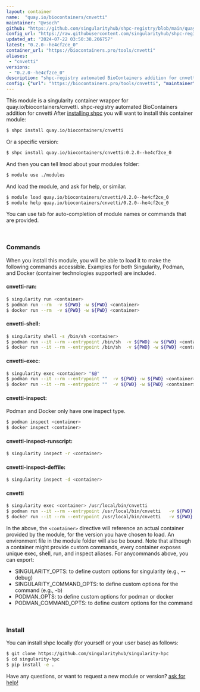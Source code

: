 ```yaml
---
layout: container
name:  "quay.io/biocontainers/cnvetti"
maintainer: "@vsoch"
github: "https://github.com/singularityhub/shpc-registry/blob/main/quay.io/biocontainers/cnvetti/container.yaml"
config_url: "https://raw.githubusercontent.com/singularityhub/shpc-registry/main/quay.io/biocontainers/cnvetti/container.yaml"
updated_at: "2024-07-22 03:50:38.266757"
latest: "0.2.0--he4cf2ce_0"
container_url: "https://biocontainers.pro/tools/cnvetti"
aliases:
 - "cnvetti"
versions:
 - "0.2.0--he4cf2ce_0"
description: "shpc-registry automated BioContainers addition for cnvetti"
config: {"url": "https://biocontainers.pro/tools/cnvetti", "maintainer": "@vsoch", "description": "shpc-registry automated BioContainers addition for cnvetti", "latest": {"0.2.0--he4cf2ce_0": "sha256:442a26e94809d83b12027d95c24668dfe2c9daa6b95bc3052f0c6f116cfe953d"}, "tags": {"0.2.0--he4cf2ce_0": "sha256:442a26e94809d83b12027d95c24668dfe2c9daa6b95bc3052f0c6f116cfe953d"}, "docker": "quay.io/biocontainers/cnvetti", "aliases": {"cnvetti": "/usr/local/bin/cnvetti"}}
---
```


This module is a singularity container wrapper for quay.io/biocontainers/cnvetti.
shpc-registry automated BioContainers addition for cnvetti
After [installing shpc](#install) you will want to install this container module:


```bash
$ shpc install quay.io/biocontainers/cnvetti
```

Or a specific version:

```bash
$ shpc install quay.io/biocontainers/cnvetti:0.2.0--he4cf2ce_0
```

And then you can tell lmod about your modules folder:

```bash
$ module use ./modules
```

And load the module, and ask for help, or similar.

```bash
$ module load quay.io/biocontainers/cnvetti/0.2.0--he4cf2ce_0
$ module help quay.io/biocontainers/cnvetti/0.2.0--he4cf2ce_0
```

You can use tab for auto-completion of module names or commands that are provided.

<br>

### Commands

When you install this module, you will be able to load it to make the following commands accessible.
Examples for both Singularity, Podman, and Docker (container technologies supported) are included.

#### cnvetti-run:

```bash
$ singularity run <container>
$ podman run --rm  -v ${PWD} -w ${PWD} <container>
$ docker run --rm  -v ${PWD} -w ${PWD} <container>
```

#### cnvetti-shell:

```bash
$ singularity shell -s /bin/sh <container>
$ podman run --it --rm --entrypoint /bin/sh  -v ${PWD} -w ${PWD} <container>
$ docker run --it --rm --entrypoint /bin/sh  -v ${PWD} -w ${PWD} <container>
```

#### cnvetti-exec:

```bash
$ singularity exec <container> "$@"
$ podman run --it --rm --entrypoint ""  -v ${PWD} -w ${PWD} <container> "$@"
$ docker run --it --rm --entrypoint ""  -v ${PWD} -w ${PWD} <container> "$@"
```

#### cnvetti-inspect:

Podman and Docker only have one inspect type.

```bash
$ podman inspect <container>
$ docker inspect <container>
```

#### cnvetti-inspect-runscript:

```bash
$ singularity inspect -r <container>
```

#### cnvetti-inspect-deffile:

```bash
$ singularity inspect -d <container>
```


#### cnvetti

```bash
$ singularity exec <container> /usr/local/bin/cnvetti
$ podman run --it --rm --entrypoint /usr/local/bin/cnvetti   -v ${PWD} -w ${PWD} <container> -c " $@"
$ docker run --it --rm --entrypoint /usr/local/bin/cnvetti   -v ${PWD} -w ${PWD} <container> -c " $@"
```



In the above, the `<container>` directive will reference an actual container provided
by the module, for the version you have chosen to load. An environment file in the
module folder will also be bound. Note that although a container
might provide custom commands, every container exposes unique exec, shell, run, and
inspect aliases. For anycommands above, you can export:

 - SINGULARITY_OPTS: to define custom options for singularity (e.g., --debug)
 - SINGULARITY_COMMAND_OPTS: to define custom options for the command (e.g., -b)
 - PODMAN_OPTS: to define custom options for podman or docker
 - PODMAN_COMMAND_OPTS: to define custom options for the command

<br>

### Install

You can install shpc locally (for yourself or your user base) as follows:

```bash
$ git clone https://github.com/singularityhub/singularity-hpc
$ cd singularity-hpc
$ pip install -e .
```

Have any questions, or want to request a new module or version? [ask for help!](https://github.com/singularityhub/singularity-hpc/issues)